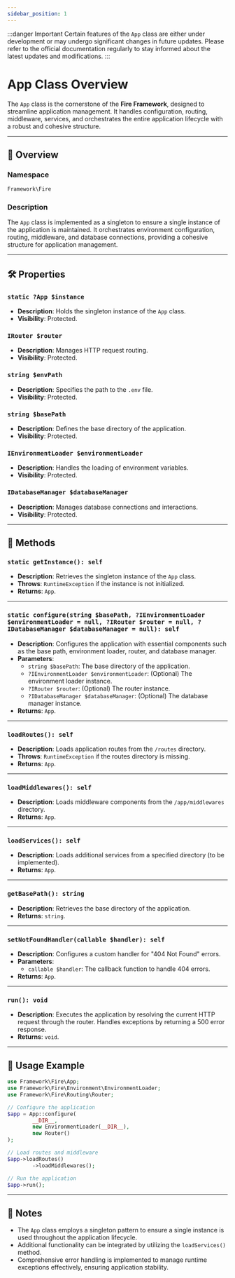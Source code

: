 ```yaml
---
sidebar_position: 1
---
```


:::danger Important
Certain features of the `App` class are either under development or may undergo significant changes in future updates. Please refer to the official documentation regularly to stay informed about the latest updates and modifications.
:::

# App Class Overview

The `App` class is the cornerstone of the **Fire Framework**, designed to streamline application management. It handles configuration, routing, middleware, services, and orchestrates the entire application lifecycle with a robust and cohesive structure.

---

## 📖 Overview

### Namespace

```php
Framework\Fire
```

### Description

The `App` class is implemented as a singleton to ensure a single instance of the application is maintained. It orchestrates environment configuration, routing, middleware, and database connections, providing a cohesive structure for application management.

---

## 🛠️ Properties

### `static ?App $instance`

- **Description**: Holds the singleton instance of the `App` class.
- **Visibility**: Protected.

### `IRouter $router`

- **Description**: Manages HTTP request routing.
- **Visibility**: Protected.

### `string $envPath`

- **Description**: Specifies the path to the `.env` file.
- **Visibility**: Protected.

### `string $basePath`

- **Description**: Defines the base directory of the application.
- **Visibility**: Protected.

### `IEnvironmentLoader $environmentLoader`

- **Description**: Handles the loading of environment variables.
- **Visibility**: Protected.

### `IDatabaseManager $databaseManager`

- **Description**: Manages database connections and interactions.
- **Visibility**: Protected.

---

## 🔧 Methods

### `static getInstance(): self`

- **Description**: Retrieves the singleton instance of the `App` class.
- **Throws**: `RuntimeException` if the instance is not initialized.
- **Returns**: `App`.

---

### `static configure(string $basePath, ?IEnvironmentLoader $environmentLoader = null, ?IRouter $router = null, ?IDatabaseManager $databaseManager = null): self`

- **Description**: Configures the application with essential components such as the base path, environment loader, router, and database manager.
- **Parameters**:
  - `string $basePath`: The base directory of the application.
  - `?IEnvironmentLoader $environmentLoader`: (Optional) The environment loader instance.
  - `?IRouter $router`: (Optional) The router instance.
  - `?IDatabaseManager $databaseManager`: (Optional) The database manager instance.
- **Returns**: `App`.

---

### `loadRoutes(): self`

- **Description**: Loads application routes from the `/routes` directory.
- **Throws**: `RuntimeException` if the routes directory is missing.
- **Returns**: `App`.

---

### `loadMiddlewares(): self`

- **Description**: Loads middleware components from the `/app/middlewares` directory.
- **Returns**: `App`.

---

### `loadServices(): self`

- **Description**: Loads additional services from a specified directory (to be implemented).
- **Returns**: `App`.

---

### `getBasePath(): string`

- **Description**: Retrieves the base directory of the application.
- **Returns**: `string`.

---

### `setNotFoundHandler(callable $handler): self`

- **Description**: Configures a custom handler for "404 Not Found" errors.
- **Parameters**:
  - `callable $handler`: The callback function to handle 404 errors.
- **Returns**: `App`.

---

### `run(): void`

- **Description**: Executes the application by resolving the current HTTP request through the router. Handles exceptions by returning a 500 error response.
- **Returns**: `void`.

---

## 📂 Usage Example

```php
use Framework\Fire\App;
use Framework\Fire\Environment\EnvironmentLoader;
use Framework\Fire\Routing\Router;

// Configure the application
$app = App::configure(
        __DIR__,
        new EnvironmentLoader(__DIR__),
        new Router()
);

// Load routes and middleware
$app->loadRoutes()
        ->loadMiddlewares();

// Run the application
$app->run();
```

---

## 🔗 Notes

- The `App` class employs a singleton pattern to ensure a single instance is used throughout the application lifecycle.
- Additional functionality can be integrated by utilizing the `loadServices()` method.
- Comprehensive error handling is implemented to manage runtime exceptions effectively, ensuring application stability.

